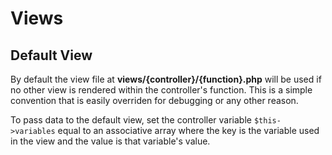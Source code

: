 Views
======

Default View
--------------
By default the view file at **views/{controller}/{function}.php** will be used if no other
view is rendered within the controller's function.  This is a simple convention that is easily
overriden for debugging or any other reason.

To pass data to the default view, set the controller variable ```$this->variables``` equal to an
associative array where the key is the variable used in the view and the value is that variable's value.